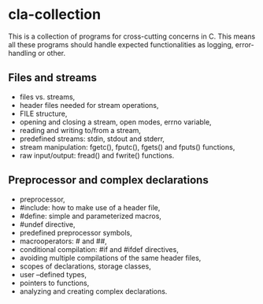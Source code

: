 # cla-collection
This is a collection of programs for cross-cutting concerns in C. This means all these programs should handle expected functionalities as logging, error-handling or other. 
## Files and streams
- files vs. streams,
- header files needed for stream operations,
- FILE structure,
- opening and closing a stream, open modes, errno variable,
- reading and writing to/from a stream,
- predefined streams: stdin, stdout and stderr,
- stream manipulation: fgetc(), fputc(), fgets() and fputs() functions,
- raw input/output: fread() and fwrite() functions.

## Preprocessor and complex declarations
- preprocessor,
- #include: how to make use of a header file,
- #define: simple and parameterized macros,
- #undef directive,
- predefined preprocessor symbols,
- macrooperators: # and ##,
- conditional compilation: #if and #ifdef directives,
- avoiding multiple compilations of the same header files,
- scopes of declarations, storage classes,
- user –defined types,
- pointers to functions,
- analyzing and creating complex declarations.

